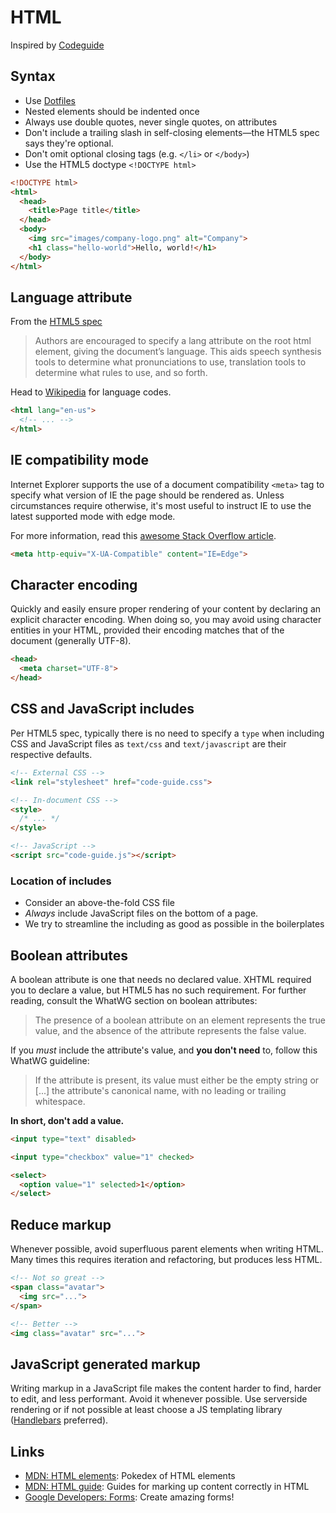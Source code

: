 # HTML

Inspired by [Codeguide](http://codeguide.co/)

## Syntax

- Use [Dotfiles](https://github.com/Netural/frontend-resources/blob/master/dotfiles/README.md)
- Nested elements should be indented once
- Always use double quotes, never single quotes, on attributes
- Don't include a trailing slash in self-closing elements—the HTML5 spec says they're optional.
- Don't omit optional closing tags (e.g. `</li>` or `</body>`)
- Use the HTML5 doctype `<!DOCTYPE html>` 

```HTML
<!DOCTYPE html>
<html>
  <head>
    <title>Page title</title>
  </head>
  <body>
    <img src="images/company-logo.png" alt="Company">
    <h1 class="hello-world">Hello, world!</h1>
  </body>
</html>
```
## Language attribute

From the [HTML5 spec](http://w3c.github.io/html/semantics.html#the-html-element)

> Authors are encouraged to specify a lang attribute on the root html element, giving the document’s language. This aids speech synthesis tools to determine what pronunciations to use, translation tools to determine what rules to use, and so forth.

Head to [Wikipedia](https://en.wikipedia.org/wiki/ISO_3166-1_alpha-2) for language codes.

```HTML
<html lang="en-us">
  <!-- ... -->
</html>
```

## IE compatibility mode

Internet Explorer supports the use of a document compatibility `<meta>` tag to specify what version of IE the page should be rendered as. Unless circumstances require otherwise, it's most useful to instruct IE to use the latest supported mode with edge mode.

For more information, read this [awesome Stack Overflow article](http://stackoverflow.com/questions/6771258/what-does-meta-http-equiv-x-ua-compatible-content-ie-edge-do).

```HTML
<meta http-equiv="X-UA-Compatible" content="IE=Edge">
```

## Character encoding

Quickly and easily ensure proper rendering of your content by declaring an explicit character encoding. When doing so, you may avoid using character entities in your HTML, provided their encoding matches that of the document (generally UTF-8).

```HTML
<head>
  <meta charset="UTF-8">
</head>
```

## CSS and JavaScript includes

Per HTML5 spec, typically there is no need to specify a `type` when including CSS and JavaScript files as `text/css` and `text/javascript` are their respective defaults.

```HTML
<!-- External CSS -->
<link rel="stylesheet" href="code-guide.css">

<!-- In-document CSS -->
<style>
  /* ... */
</style>

<!-- JavaScript -->
<script src="code-guide.js"></script>
```

### Location of includes

- Consider an above-the-fold CSS file
- *Always* include JavaScript files on the bottom of a page. 
- We try to streamline the including as good as possible in the boilerplates

## Boolean attributes

A boolean attribute is one that needs no declared value. XHTML required you to declare a value, but HTML5 has no such requirement.
For further reading, consult the WhatWG section on boolean attributes:

> The presence of a boolean attribute on an element represents the true value, and the absence of the attribute represents the false value.

If you *must* include the attribute's value, and **you don't need** to, follow this WhatWG guideline:

> If the attribute is present, its value must either be the empty string or [...] the attribute's canonical name, with no leading or trailing whitespace.

**In short, don't add a value.**


```HTML
<input type="text" disabled>

<input type="checkbox" value="1" checked>

<select>
  <option value="1" selected>1</option>
</select>
```

## Reduce markup

Whenever possible, avoid superfluous parent elements when writing HTML. Many times this requires iteration and refactoring, but produces less HTML.
```HTML 
<!-- Not so great -->
<span class="avatar">
  <img src="...">
</span>

<!-- Better -->
<img class="avatar" src="...">
```

## JavaScript generated markup

Writing markup in a JavaScript file makes the content harder to find, harder to edit, and less performant. Avoid it whenever possible. Use serverside rendering or if not possible at least choose a JS templating library ([Handlebars](http://handlebarsjs.com/) preferred).

## Links

- [MDN: HTML elements](https://developer.mozilla.org/en-US/docs/Web/HTML/Element): Pokedex of HTML elements
- [MDN: HTML guide](https://developer.mozilla.org/en-US/docs/Web/Guide/HTML): Guides for marking up content correctly in HTML
- [Google Developers: Forms](https://developers.google.com/web/fundamentals/design-and-ui/input/forms/label-and-name-inputs?hl=en): Create amazing forms!
